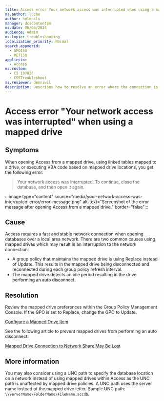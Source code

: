 ```yaml
---
title: Access error Your network access was interrupted when using a mapped drive
ms.author: luche
author: helenclu
manager: dcscontentpm
ms.date: 06/06/2024
audience: Admin
ms.topic: troubleshooting
localization_priority: Normal
search.appverid: 
  - SPO160
  - MET150
appliesto: 
  - Access
ms.custom: 
  - CI 107826
  - CSSTroubleshoot
ms.reviewer: denniwil
description: Describes how to resolve an error where the connection is dropped when opening Access from a mapped drive.
---
```


# Access error "Your network access was interrupted" when using a mapped drive

## Symptoms

When opening Access from a mapped drive, using linked tables mapped to a drive, or executing VBA code based on mapped drive locations, you get the following error:

> Your network access was interrupted. To continue, close the database, and then open it again.

:::image type="content" source="media/your-network-access-was-interrupted-error/error-message.png" alt-text="Screenshot of the error message after opening Access from a mapped drive." border="false":::

## Cause

Access requires a fast and stable network connection when opening databases over a local area network. There are two common causes using mapped drives which may result in an interruption to the network connection:

- A group policy that maintains the mapped drive is using Replace instead of Update. This results in the mapped drive being disconnected and reconnected during each group policy refresh interval.
- The mapped drive detects an idle period resulting in the drive performing an auto disconnect.

## Resolution

Review the mapped drive preferences within the Group Policy Management Console. If the GPO is set to Replace, change the GPO to Update.

[Configure a Mapped Drive Item](/previous-versions/windows/it-pro/windows-server-2008-R2-and-2008/cc770902(v=ws.11)?redirectedfrom=MSDN)

See the following article to prevent mapped drives from performing an auto disconnect:

[Mapped Drive Connection to Network Share May Be Lost](https://support.microsoft.com//help/297684)

## More information

You may also consider using a UNC path to specify the database location on a network instead of using mapped drives within Access as the UNC path is unaffected by mapped drive policies. A UNC path uses the server name instead of the mapped drive letter. Sample UNC path: `\\ServerName\FolderName\FileName.accdb`.
